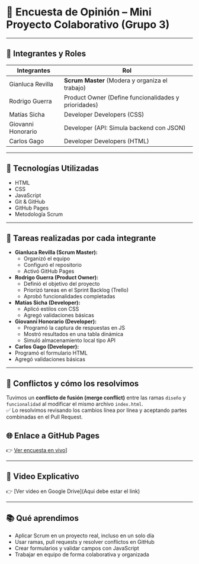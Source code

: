 # 📝 Encuesta de Opinión – Mini Proyecto Colaborativo (Grupo 3)

---

## 👥 Integrantes y Roles

| Integrantes        | Rol                                                  |
| ------------------ | -----------------------------------------------------|
| Gianluca Revilla   | **Scrum Master** (Modera y organiza el trabajo)      |
| Rodrigo Guerra     | Product Owner (Define funcionalidades y prioridades) |
| Matías Sicha       | Developer Developers (CSS)                           |
| Giovanni Honorario | Developer (API: Simula backend con JSON)             |
| Carlos Gago        | Developer Developers (HTML)                          |

---

## 🔧 Tecnologías Utilizadas

- HTML
- CSS
- JavaScript
- Git & GitHub
- GitHub Pages
- Metodología Scrum

---

## 🧩 Tareas realizadas por cada integrante

- **Gianluca Revilla (Scrum Master):**
  - Organizó el equipo
  - Configuró el repositorio
  - Activó GitHub Pages
- **Rodrigo Guerra (Product Owner):**
  - Definió el objetivo del proyecto
  - Priorizó tareas en el Sprint Backlog (Trello)
  - Aprobó funcionalidades completadas
- **Matías Sicha (Developer):**
  - Aplicó estilos con CSS
  - Agregó validaciones básicas
- **Giovanni Honorario (Developer):**
  - Programó la captura de respuestas en JS
  - Mostró resultados en una tabla dinámica
  - Simuló almacenamiento local tipo API
-  **Carlos Gago (Developer):**
  - Programó el formulario HTML
  - Agregó validaciones básicas

---

## 🧪 Conflictos y cómo los resolvimos

Tuvimos un **conflicto de fusión (merge conflict)** entre las ramas `diseño` y `funcionalidad` al modificar el mismo archivo `index.html`.  
✅ Lo resolvimos revisando los cambios línea por línea y aceptando partes combinadas en el Pull Request.

## 🌐 Enlace a GitHub Pages

👉 [Ver encuesta en vivo]([https://gerasyste.github.io/Mini-Proyecto-Scrum-Grupo-3/)]

---

## 🎥 Video Explicativo

👉 [Ver video en Google Drive](Aqui debe estar el link)

---

## 📚 Qué aprendimos

- Aplicar Scrum en un proyecto real, incluso en un solo día
- Usar ramas, pull requests y resolver conflictos en GitHub
- Crear formularios y validar campos con JavaScript
- Trabajar en equipo de forma colaborativa y organizada
